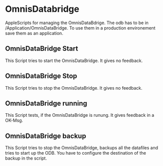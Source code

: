 # OmnisDatabridge
AppleScripts for managing the OmnisDataBdrige. The odb has to be in /Application/OmnisDataBridge.
To use them in a production environement save them as an application. 

## OmnisDataBridge Start
This Script tries to start the OmnisDataBridge. It gives no feedback.

## OmnisDataBridge Stop
This Script tries to stop the OmnisDataBridge. It gives no feedback.

## OmnisDataBridge running
This Script tests, if the OmnisDataBridge is runung. It gives feedback in a OK-Msg.

## OmnisDataBridge backup
This Script tries to stop the OmnisDataBridge, backups all the datafiles and tries to start up the ODB. You have to configure the destination of the backup in the script.

